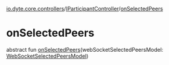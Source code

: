 [io.dyte.core.controllers](../index.md)/[IParticipantController](index.md)/[onSelectedPeers](on-selected-peers.md)

# onSelectedPeers


abstract fun [onSelectedPeers](on-selected-peers.md)(webSocketSelectedPeersModel: [WebSocketSelectedPeersModel](../../com.dyte.mobilecorekmm.meeting.events.payloadmodel.inbound/-web-socket-selected-peers-model/index.md))
